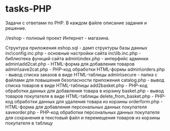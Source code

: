 # tasks-PHP
Задачи с ответами по PHP. В каждом файле описание задания и решение.

//eshop - полноый проект Интернет - магазина.

Структура приложения
eshop.sql - дамп структуры базы данных
inc\config.inc.php - основные настройки сайта
inc\lib.inc.php -  библиотека функций сайта
admin\index.php - интерфейс админки
admin\add2cat.php - HTML-форма для добавления товаров
admin\save2cat.php - РНР-код обработки HTML-формы
admin\orders.php - вывод списка заказов в виде HTML-таблицы
admin\secure - папка с файлами для повышения безопасности приложения
catalog.php - вывод списка товаров в виде HTML-таблицы
add2basket.php - РНР-код обработки данных для добавления товара в корзину
basket.php - вывод товаров покупателя в виде HTML-таблицы
delete_from_basket.php - РНР-код обработки данных для удаления товара из корзины
orderform.php - HTML-форма для добавления персональных данных покупателя
saveorder.php - РНР-код обработки персональных данных покупателя для сохранения в текстовый файл и перемещения товаров из корзины покупателя в таблицу
